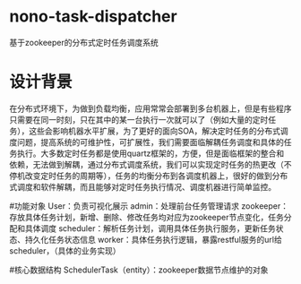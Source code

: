 # nono-task-dispatcher
基于zookeeper的分布式定时任务调度系统


  # 设计背景
   在分布式环境下，为做到负载均衡，应用常常会部署到多台机器上，但是有些程序只需要在同一时刻，只在其中的某一台执行一次就可以了（例如大量的定时任务），这些会影响机器水平扩展，为了更好的面向SOA，解决定时任务的分布式调度问题，提高系统的可维护性，可扩展性，我们需要面临解耦任务调度和具体的任务执行。大多数定时任务都是使用quartz框架的，方便，但是面临框架的整合和依赖，无法做到解耦，通过分布式调度系统，我们可以实现定时任务的热更改（不停机改变定时任务的周期等），任务的均衡分布到各调度机器上，很好的做到分布式调度和软件解耦，而且能够对定时任务执行情况、调度机器进行简单监控。
   
  #功能对象
  User：负责可视化展示
  admin：处理前台任务管理请求
  zookeeper：存放具体任务计划，新增、删除、修改任务均对应为zookeeper节点变化，任务分配和具体调度
  scheduler：解析任务计划，调用具体任务执行服务，更新任务状态、持久化任务状态信息
  worker：具体任务执行逻辑，暴露restful服务的url给scheduler，（具体的业务实现）
  
  #核心数据结构
  SchedulerTask（entity）：zookeeper数据节点维护的对象
